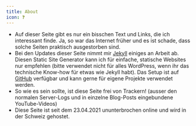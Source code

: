 ```yaml
---
title: About
icon: ❓
---
```


- Auf dieser Seite gibt es nur ein bisschen Text und Links, die ich interessant finde. Ja, so war das Internet früher und es ist schade, dass solche Seiten praktisch ausgestorben sind.
- Bei den Updates dieser Seite nimmt mir [Jekyll](https://jekyllrb.com) einiges an Arbeit ab. Diesen Static Site Generator kann ich für einfache, statische Websites nur empfehlen (bitte verwendet nicht für alles WordPress, wenn ihr das technische Know-how für etwas wie Jekyll habt). Das Setup ist auf [GitHub](https://github.com/michelneeser/personal-website) verfügbar und kann gerne für eigene Projekte verwendet werden.
- So wie es sein sollte, ist diese Seite frei von Trackern! (ausser den normalen Server-Logs und in einzelne Blog-Posts eingebundene YouTube-Videos)
- Diese Seite ist seit dem 23.04.2021 ununterbrochen online und wird in der Schweiz gehostet.
